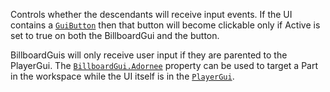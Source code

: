 Controls whether the descendants will receive input events. If the UI
contains a [`GuiButton`](https://create.roblox.com/docs/reference/engine/classes/GuiButton) then that button will become clickable only
if Active is set to true on both the BillboardGui and the button.

BillboardGuis will only receive user input if they are parented to the
PlayerGui. The [`BillboardGui.Adornee`](https://create.roblox.com/docs/reference/engine/classes/BillboardGui#Adornee) property can be used to target
a Part in the workspace while the UI itself is in the [`PlayerGui`](https://create.roblox.com/docs/reference/engine/classes/PlayerGui).